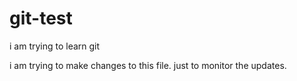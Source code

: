 # git-test
i am trying to learn git

i am trying to make changes to this file. just to monitor the updates.
